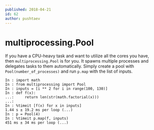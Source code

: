```yaml
---
published: 2018-04-21
id: 62
author: pushtaev
---
```


# multiprocessing.Pool

If you have a CPU-heavy task and want to utilize all the cores you have, then `multiprocessing.Pool` is for you.
It spawns multiple processes and delegates tasks to them automatically. Simply create a pool with `Pool(number_of_processes)` and run `p.map` with the list of inputs.

```ipython {no-run}
In : import math
In : from multiprocessing import Pool
In : inputs = [i ** 2 for i in range(100, 130)]
In : def f(x):
...:     return len(str(math.factorial(x)))
...:
In : %timeit [f(x) for x in inputs]
1.44 s ± 19.2 ms per loop (...)
In : p = Pool(4)
In : %timeit p.map(f, inputs)
451 ms ± 34 ms per loop (...)
```
